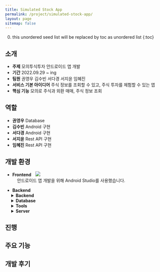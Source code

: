 ```yaml
---
title: Simulated Stock App
permalink: /project/simulated-stock-app/
layout: page
sitemap: false
---
```

<head>
  <style>
    ul {
      margin-bottom: 0px;
    }
    details {
      padding-left: 20px;
    }
    details summary {
      cursor: pointer;
      font-weight: bolder;
    }
    div.open {
      padding-left: 39px;
    }
    div.explain {
      font-size: 14px;
      padding-left: 39px;
    }
  </style>
</head>

0. this unordered seed list will be replaced by toc as unordered list
{:toc}

## 소개
- **주제** 모의투식투자 안드로이드 앱 개발
- **기간** 2022.09.29 ~ ing
- **팀원** 권영우 김수빈 서다경 서지윤 임혜진
- **서비스 기본 아이디어** 주식 정보를 조회할 수 있고, 주식 투자를 체험할 수 있는 앱
- **핵심 기능** 모의로 주식과 외환 매매, 주식 정보 조회

## 역할
- **권영우** Database
- **김수빈** Android 구현
- **서다경** Android 구현
- **서지윤** Rest API 구현
- **임혜진** Rest API 구현

## 개발 환경
- **Frontend**&emsp;<img src="https://img.shields.io/badge/Android Studio-3DDC84?style=flat&logo=AndroidStudio&logoColor=white">
<div class="explain">
  안드로이드 앱 개발을 위해 Android Studio를 사용했습니다.
</div>

- **Backend**
<details>
  <summary>Backend</summary>
  <div class="open">
    <div class="icons">
      <img src="https://img.shields.io/badge/Spring Boot-6DB33F?style=flat&logo=SpringBoot&logoColor=white"> 
      <img src="https://img.shields.io/badge/Eclipse IDE-2C2255?style=flat&logo=EclipseIDE&logoColor=white"> 
      <img src="https://img.shields.io/badge/Java8-007396?style=flat&logo=Java&logoColor=white"> 
      <img src="https://img.shields.io/badge/Gradle-C71A36?style=flat&logo=Gradle&logoColor=white"> 
      <img src="https://img.shields.io/badge/Swagger2-85EA2D?style=flat&logo=Swagger&logoColor=white"> 
      <img src="https://img.shields.io/badge/mybatis-000000?style=flat&logo=MyBatis&logoColor=white">
    </div>
    <div class="explain">
      안드로이드 앱 개발을 위해 Android Studio를 사용했습니다.
    </div>
  </div>
</details>

<details>
  <summary>Database</summary>
  <div class="open">
    <div class="icons">
      <img src="https://img.shields.io/badge/MySQL-4479A1?style=flat&logo=mysql&logoColor=white"> 
      <img src="https://img.shields.io/badge/JSON-000000?style=flat&logo=JSON&logoColor=white">
    </div>
    <div class="explain">
      MySQL을 사용하고, JSON으로 데이터를 생성해 DB로 옮겨주거나 JSON 파일에서 바로 가져다 쓰는 방법을 사용했습니다. 
    </div>
  </div>
</details>

<details>
  <summary>Tools</summary>
  <div class="open">
    <div class="icons">
      <img src="https://img.shields.io/badge/Notion-000000?style=flat&logo=Notion&logoColor=white"> 
      <img src="https://img.shields.io/badge/GitHub-181717?style=flat&logo=GitHub&logoColor=white">
      <img src="https://img.shields.io/badge/Discord-5865F2?style=flat&logo=Discord&logoColor=white">
    </div>
    <div class="explain">
    </div>
  </div>
</details>

<details>
  <summary>Server</summary>
  <div class="open">
    <div class="icons">
      <img src="https://img.shields.io/badge/Amazon EC2-FF9900?style=flat&logo=AmazonEC2&logoColor=white"> 
      <img src="https://img.shields.io/badge/Windows-0078D6?style=flat&logo=Windows&logoColor=white">
    </div>
    <div class="explain">
    </div>
  </div>
</details>

## 진행


## 주요 기능

## 개발 후기

